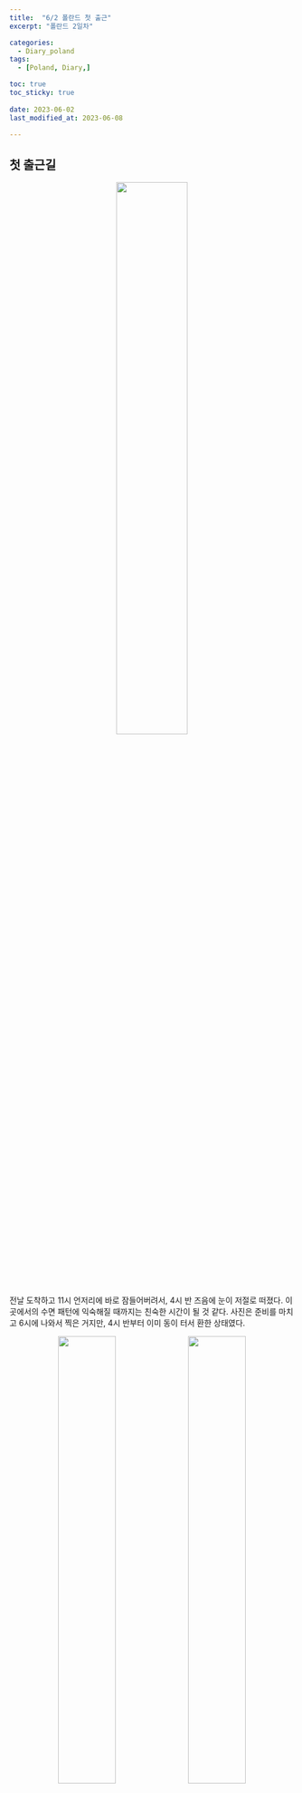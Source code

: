 ```yaml
---
title:  "6/2 폴란드 첫 출근" 
excerpt: "폴란드 2일차"

categories:
  - Diary_poland
tags:
  - [Poland, Diary,]

toc: true
toc_sticky: true
 
date: 2023-06-02
last_modified_at: 2023-06-08

---
```


## 첫 출근길

<p align="center">
<img src="https://drive.google.com/uc?id=1_5ONtgXpDCsldicKd7F1GORT4ERm7dUH" height="50%">
</p>

전날 도착하고 11시 언저리에 바로 잠들어버려서, 4시 반 즈음에 눈이 저절로 떠졌다. 이곳에서의 수면 패턴에 익숙해질 때까지는 친숙한 시간이 될 것 같다. 사진은 준비를 마치고 6시에 나와서 찍은 거지만, 4시 반부터 이미 동이 터서 환한 상태였다.

<p align="center">
<img src="https://drive.google.com/uc?id=1ASSfbHHTy6ELkSo1bRmb9ZCeXQhZVGnZ" width="45%"> <img src="https://drive.google.com/uc?id=1-nPV3t3oAUKXZ0_IdGNFq_5Z2m0ihMEt" width="45%">
</p>

팀원들과 만나기로 한 6시 반. 약속장소로 향하면서 몇 장 더 찍어보았다. 어딜 봐도 하늘이 뻥 뚫려서 기분이 좋다. 출퇴근은 앞으로 팀원들과 하나의 차를 쉐어하면서 다니게 된다.

## 어서와요 메이폴

앞으로 몇 개월 신세질 한식당 메이폴이다. 이곳 브로츠와프 공장을 찾는 수많은 한인들의 오아시스가 되는 곳이다. 이곳에서 아침, 저녁을 주로 해결하고, 점심 도시락도 갖다 주신다. 덕분에 먹거리 걱정을 후련하게 덜어낼 수 있었다.

<p align="center">
<img src="https://drive.google.com/uc?id=1_mU5Nr5aCyWWrOxkEkVaVn8DX675ZabJ" height="50%">
</p>
>   메이폴 식당 정면. 소박하고 고즈넉한 인상을 준다.


<p align="center">
<img src="https://drive.google.com/uc?id=1enziuCn3Dg27ecFYFHWj_agkjMgwBhUw" width="45%"> <img src="https://drive.google.com/uc?id=18xkrPSGNSJGWku5AHTBdBELl-EqS1fwK" width="45%">
</p>

덕분에 한식 생각으로 걱정할 일은 없게 되었다.
